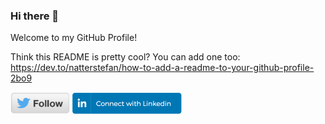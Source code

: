 ### Hi there 👋

Welcome to my GitHub Profile!

Think this README is pretty cool? You can add one too: https://dev.to/natterstefan/how-to-add-a-readme-to-your-github-profile-2bo9

<a href="https://twitter.com/gdams_"><img src="https://github.com/gdams/gdams/raw/master/follow.png" height="35px"/></a>
<a href="https://www.linkedin.com/in/gdams/"><img src="https://github.com/gdams/gdams/raw/master/linkedin_connect_button.png" height="35px"/></a>
